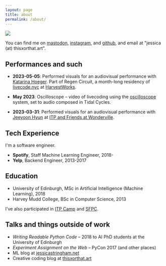 ```yaml
---
layout: page
title: about
permalink: /about/
---
```


<img class="fullwidth" src="/assets/imgs/live/wonderville-mar2023.png">

You can find me on [mastodon](https://tech.lgbt/@this_xor_that), [instagram](https://www.instagram.com/_thisxorthat/),
and [github](http://github.com/jessstringham), and email at "jessica (at) thisxorthat.art".

## Performances and such

 - **2023-05-05**: Performed visuals for an audiovisual performance with [Katarina Hoeger](https://www.katarinahoeger.com). Part of Regen Circuit, a month-long residency of [livecode.nyc](https://livecode.nyc) at [HarvestWorks](https://www.harvestworks.org/may-5-audiovisual-performances-by-katarina-hoeger-thisxorthat-and-mylar-caitlin-cawley-and-melody-loveless/).
 - **May 2023**: Oscilloscope – video of livecoding using the [oscilloscope](systems/oscilloscope.md) system, set to audio composed in Tidal Cycles.

 - **2023-03-31**: Performed visuals for an audiovisual performance with [Jeeyoon Hyun](https://jeeyoonhyun.com) at [ITP and Friends at Wonderville](https://www.wonderville.nyc/events/itp-and-friends-spring-awakening).


## Tech Experience

I'm a software engineer.

 * **Spotify**, Staff Machine Learning Engineer, 2018-
 * **Yelp**, Backend Engineer, 2013-2017

## Education

 * University of Edinburgh, MSc in Artificial Intelligence (Machine Learning), 2018
 * Harvey Mudd College, BSc in Computer Science, 2013

I've also participated in [ITP Camp](https://tisch.nyu.edu/itp/camp) and [SFPC](https://sfpc.study/).

## Talks and things outside of work

  - *Writing Readable Python Code* – 2018 to AI PhD students at the University of Edinburgh
  - *Experiment Assignment on the Web* – PyCon 2017 (and other places)
  - ML blog at [jessicastringham.net](http://jessicastringham.net)
  - Creative coding blog at [thisxorthat.art](https://thisxorthat.art)
